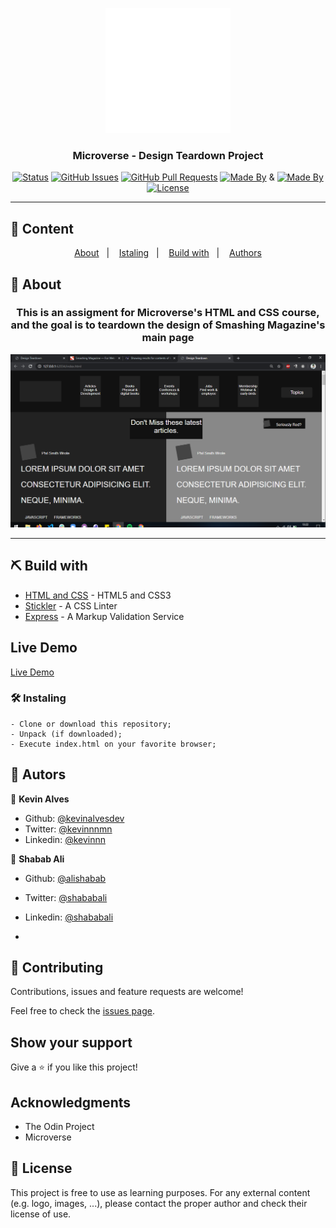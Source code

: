 <p align="center">
  <a href="" rel="noopener">
 <img width=200px src="./img/micon.png" alt="Microverse Logo" style="background-color: #6d31fd"></a>
</p>

<h3 align="center"> Microverse - Design Teardown Project</h3>

<div align="center">

[![Status](https://img.shields.io/badge/status-active-success.svg)]()
[![GitHub Issues](https://img.shields.io/badge/GitHub-Pull%20Requests-orange)](https://github.com/Kevinalvesdev/design-teardown-project/issues)
[![GitHub Pull Requests](https://img.shields.io/badge/GitHub-Pull%20Requests-blue)](https://github.com/Kevinalvesdev/design-teardown-project/pulls)
[![Made By](https://img.shields.io/badge/Made%20By-Shabab%20Ali-brightgreen)](https://github.com/alishabab)
&
[![Made By](https://img.shields.io/badge/Made%20By-Kevin%20Alves-brightgreen)](https://github.com/kevinalvesdev)
[![License](https://img.shields.io/badge/license-MIT-blue.svg)](/LICENSE)

</div>

---

## 📝 Content
<p align="center">
<a href="#about">About</a>&nbsp;&nbsp;&nbsp;|&nbsp;&nbsp;&nbsp;
<a href="#installing">Istaling</a>&nbsp;&nbsp;&nbsp;|&nbsp;&nbsp;&nbsp;
<a href="#built_using">Build with</a>&nbsp;&nbsp;&nbsp;|&nbsp;&nbsp;&nbsp;
<a href="#authors">Authors</a>
</p>


## 🧐 About <a name = "about"></a>
<h3 align="center"> This is an assigment for Microverse's HTML and CSS course, and the goal is to teardown the design of Smashing Magazine's main page</h3>
<p align="center">
  <a href="" rel="noopener">
 <img src="./img/screenshot.png" alt="Project Screenshot"></a>
</p>

---

## ⛏️ Build with<a name = "built_using"></a>

- [HTML and CSS](https://www.w3schools.com/) - HTML5 and CSS3
- [Stickler](https://stickler-ci.com) - A CSS Linter 
- [Express](https://validator.w3.org/) - A Markup Validation Service

## Live Demo

[Live Demo](https://kevinalvesdev.github.io/youtube-clone/)

### 🛠 Instaling <a name = "installing"></a>

```
- Clone or download this repository;
- Unpack (if downloaded);
- Execute index.html on your favorite browser;

```
## 👤  Autors <a name = "authors"></a>

👤 **Kevin Alves**

- Github: [@kevinalvesdev](https://github.com/Kevinalvesdev)
- Twitter: [@kevinnnmn](https://twitter.com/kevinnnmn)
- Linkedin: [@kevinnn](https://www.linkedin.com/in/kevinnn/)

👤 **Shabab Ali**

- Github: [@alishabab](https://github.com/alishabab)
- Twitter: [@shababali](https://twitter.com/shababali)
- Linkedin: [@shababali](https://www.linkedin.com/in/shababali/)

- 

## 🤝 Contributing

Contributions, issues and feature requests are welcome!

Feel free to check the [issues page](https://github.com/Kevinalvesdev/design-teardown-project/issues).

## Show your support

Give a ⭐️ if you like this project!

## Acknowledgments

- The Odin Project
- Microverse

## 📝 License

This project is free to use as learning purposes. For any external content (e.g. logo, images, ...), please contact the proper author and check their license of use.